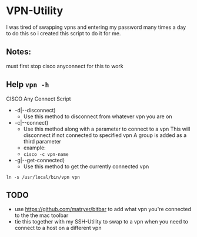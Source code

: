 # VPN-Utility
I was tired of swapping vpns and entering my password many times a day to do this
so i created this script to do it for me.

## Notes:
must first stop cisco anyconnect for this to work

## Help `vpn -h`
CISCO Any Connect Script
- -d|--disconnect)
  - Use this method to disconnect from whatever vpn you are on
- -c|--connect)
  - Use this method along with a parameter to connect to a vpn
  This will disconnect if not connected to specified vpn
  A group is added as a third parameter
  - example:
  - `cisco -c vpn-name`
- -g|--get-connected)
  - Use this method to get the currently connected vpn


`ln -s /usr/local/bin/vpn vpn`


## TODO
- use https://github.com/matryer/bitbar to add what vpn you're connected to the the
mac toolbar
- tie this together with my SSH-Utility to swap to a vpn when you need to connect
to a host on a different vpn
